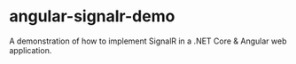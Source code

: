 # angular-signalr-demo

A demonstration of how to implement SignalR in a .NET Core &amp; Angular web application.
